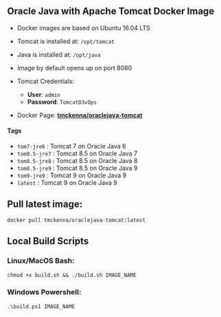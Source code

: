 ## Oracle Java with Apache Tomcat Docker Image

* Docker images are based on Ubuntu 16.04 LTS
* Tomcat is installed at: `/opt/tomcat`
* Java is installed at: `/opt/java`
* Image by default opens up on port 8080
* Tomcat Credentials:
    * **User**: ` admin `
    * **Password**: ` TomcatD3vOps `

* Docker Page: **[tmckenna/oraclejava-tomcat](https://hub.docker.com/r/tmckenna/oraclejava-tomcat/)**

#### Tags
* `tom7-jre6` : Tomcat 7 on Oracle Java 6
* `tom8.5-jre7` : Tomcat 8.5 on Oracle Java 7
* `tom8.5-jre8` : Tomcat 8.5 on Oracle Java 8
* `tom8.5-jre9` : Tomcat 8.5 on Oracle Java 9
* `tom9-jre9` : Tomcat 9 on Oracle Java 9
* `latest` : Tomcat 9 on Oracle Java 9

## Pull latest image:
    docker pull tmckenna/oraclejava-tomcat:latest
## Local Build Scripts
### Linux/MacOS Bash:
    chmod +x build.sh && ./build.sh IMAGE_NAME
### Windows Powershell:
    .\build.ps1 IMAGE_NAME